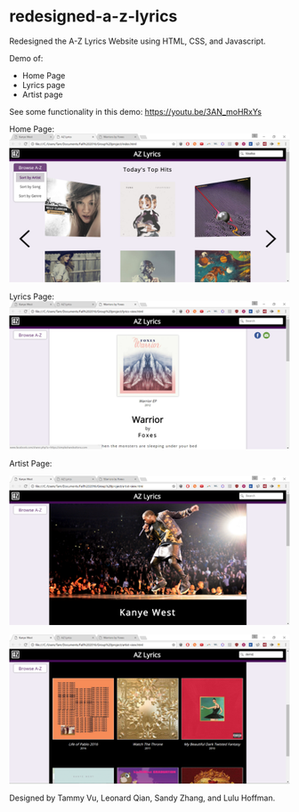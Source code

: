 # redesigned-a-z-lyrics
Redesigned the A-Z Lyrics Website using HTML, CSS, and Javascript.

Demo of:
- Home Page
- Lyrics page
- Artist page

See some functionality in this demo:
https://youtu.be/3AN_moHRxYs

Home Page:
![Home page screenshot](/demo/homepage-new.png?raw=true "Home Page")



Lyrics Page:
![Lyrics page screenshot](/demo/lyrics-page-new.png?raw=true "Home Page")



Artist Page:

![Artist page demo](/demo/artist-page-1-new.png?raw=true "Artist Page")


![Artist page 2 demo](/demo/artist-page-2-new.png?raw=true "Artist Page 2")

Designed by Tammy Vu, Leonard Qian, Sandy Zhang, and Lulu Hoffman.


